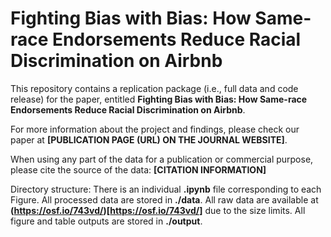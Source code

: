 # Fighting Bias with Bias: How Same-race Endorsements Reduce Racial Discrimination on Airbnb

This repository contains a replication package (i.e., full data and code release) for the paper, entitled **Fighting Bias with Bias: How Same-race Endorsements Reduce Racial Discrimination on Airbnb**.

For more information about the project and findings, please check our paper at **[PUBLICATION PAGE (URL) ON THE JOURNAL WEBSITE]**.

When using any part of the data for a publication or commercial purpose, please cite the source of the data: **[CITATION INFORMATION]**

Directory structure: There is an individual **.ipynb** file corresponding to each Figure. All processed data are stored in **./data**. All raw data are available at **(https://osf.io/743vd/)[https://osf.io/743vd/]** due to the size limits. All figure and table outputs are stored in **./output**.
